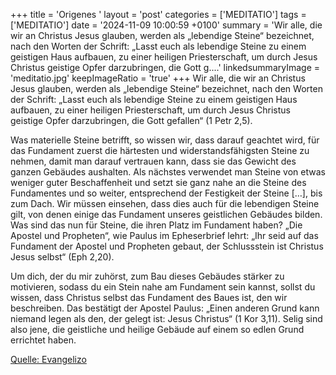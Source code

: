 +++
title = 'Origenes  '
layout = 'post'
categories = ['MEDITATIO']
tags = ['MEDITATIO']
date = '2024-11-09 10:00:59 +0100'
summary = 'Wir alle, die wir an Christus Jesus glauben, werden als „lebendige Steine“ bezeichnet, nach den Worten der Schrift: „Lasst euch als lebendige Steine zu einem geistigen Haus aufbauen, zu einer heiligen Priesterschaft, um durch Jesus Christus geistige Opfer darzubringen, die Gott g....'
linkedsummaryImage = 'meditatio.jpg'
keepImageRatio = 'true'
+++
	Wir alle, die wir an Christus Jesus glauben, werden als „lebendige Steine“ bezeichnet, nach den Worten der Schrift: „Lasst euch als lebendige Steine zu einem geistigen Haus aufbauen, zu einer heiligen Priesterschaft, um durch Jesus Christus geistige Opfer darzubringen, die Gott gefallen“ (1 Petr 2,5).<!--more-->
	
Was materielle Steine betrifft, so wissen wir, dass darauf geachtet wird, für das Fundament zuerst die härtesten und widerstandsfähigsten Steine zu nehmen, damit man darauf vertrauen kann, dass sie das Gewicht des ganzen Gebäudes aushalten. Als nächstes verwendet man Steine von etwas weniger guter Beschaffenheit und setzt sie ganz nahe an die Steine des Fundamentes und so weiter, entsprechend der Festigkeit der Steine […], bis zum Dach. Wir müssen einsehen, dass dies auch für die lebendigen Steine gilt, von denen einige das Fundament unseres geistlichen Gebäudes bilden. Was sind das nun für Steine, die ihren Platz im Fundament haben? „Die Apostel und Propheten“, wie Paulus im Epheserbrief lehrt: „Ihr seid auf das Fundament der Apostel und Propheten gebaut, der Schlussstein ist Christus Jesus selbst“ (Eph 2,20).
 
Um dich, der du mir zuhörst, zum Bau dieses Gebäudes stärker zu motivieren, sodass du ein Stein nahe am Fundament sein kannst, sollst du wissen, dass Christus selbst das Fundament des Baues ist, den wir beschreiben. Das bestätigt der Apostel Paulus: „Einen anderen Grund kann niemand legen als den, der gelegt ist: Jesus Christus“ (1 Kor 3,11). Selig sind also jene, die geistliche und heilige Gebäude auf einem so edlen Grund errichtet haben.


[Quelle: Evangelizo](https://evangeliumtagfuertag.org/DE/gospel)
